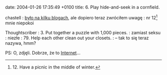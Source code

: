date: 2004-01-26 17:35:49 +0100
title: 6. Play hide-and-seek in a cornfield.

chastell
: [było na kilku blogach](http://gp4teens.com/sex/Article.asp?ID=395&Type=33 '100 Things to Do Instead of Sex'), ale dopiero teraz zwróciłem uwagę
: nr 12[^1] mnie niepokoi

Thoughtscriber
: 3\. Put together a puzzle with 1,000 pieces.
: zamiast seksu
: niezłe
: 79\. Help each other clean out your closets.
: – tak to się teraz nazywa, hmm?

PS: O, zdjęli. Dobrze, że to [Internet](http://web.archive.org/web/20030713092921/http://www.gp4teens.com/sex/Article.asp?ID=395&Type=33 'Wayback Machine czuwa')…

[^1]: 12\. Have a picnic in the middle of winter.

